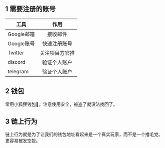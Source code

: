 ## 1 需要注册的账号
| 工具       |      作用      |
| ---------- |:--------------:|
| Google邮箱 |    接收邮件    |
| Google账号 |  快速注册账号  |
| Twitter    | 关注项目方官推 |
| discord    |  验证个人账户  |
| telegram   |  验证个人账户  |

## 2 钱包
常用小狐狸钱包🦊，注意使用安全，被盗了就没法找回了。


## 3 链上行为
链上行为就是为了让我们的钱包地址看起来是一个真实玩家，而不是一个撸毛党。更容易被发空投。





